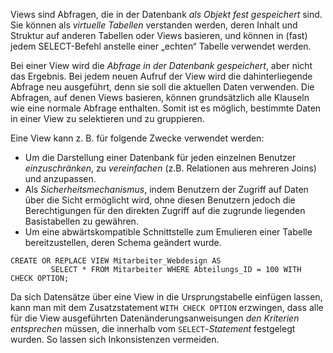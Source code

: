 Views sind Abfragen, die in der Datenbank *als Objekt fest gespeichert* sind. Sie können als *virtuelle Tabellen* verstanden werden, deren Inhalt und Struktur auf anderen Tabellen oder Views basieren, und können in (fast) jedem SELECT-Befehl anstelle einer „echten“ Tabelle verwendet werden.

Bei einer View wird die *Abfrage in der Datenbank gespeichert*, aber nicht das Ergebnis. Bei jedem neuen Aufruf der View wird die dahinterliegende Abfrage neu ausgeführt, denn sie soll die aktuellen Daten verwenden. Die Abfragen, auf denen Views basieren, können grundsätzlich alle Klauseln wie eine normale Abfrage enthalten. Somit ist es möglich, bestimmte Daten in einer View zu selektieren und zu gruppieren.

Eine View kann z. B. für folgende Zwecke verwendet werden:
- Um die Darstellung einer Datenbank für jeden einzelnen Benutzer *einzuschränken*, zu *vereinfachen* (z.B. Relationen aus mehreren Joins) und anzupassen.
- Als *Sicherheitsmechanismus*, indem Benutzern der Zugriff auf Daten über die Sicht ermöglicht wird, ohne diesen Benutzern jedoch die Berechtigungen für den direkten Zugriff auf die zugrunde liegenden Basistabellen zu gewähren.
- Um eine abwärtskompatible Schnittstelle zum Emulieren einer Tabelle bereitzustellen, deren Schema geändert wurde.

```
CREATE OR REPLACE VIEW Mitarbeiter_Webdesign AS
         SELECT * FROM Mitarbeiter WHERE Abteilungs_ID = 100 WITH CHECK OPTION;
```

Da sich Datensätze über eine View in die Ursprungstabelle einfügen lassen, kann man mit dem Zusatzstatement `WITH CHECK OPTION` erzwingen, dass alle für die View ausgeführten Datenänderungsanweisungen *den Kriterien entsprechen* müssen, die innerhalb vom `SELECT`-*Statement* festgelegt wurden. So lassen sich Inkonsistenzen vermeiden.
